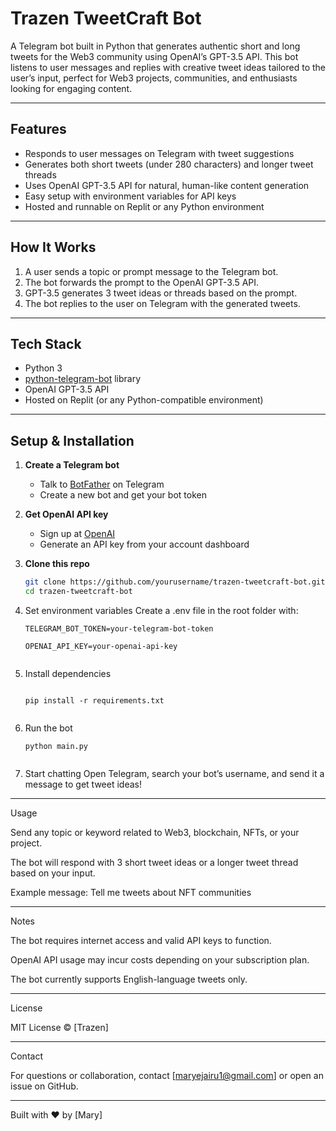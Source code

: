 # Trazen TweetCraft Bot

A Telegram bot built in Python that generates authentic short and long tweets for the Web3 community using OpenAI’s GPT-3.5 API. This bot listens to user messages and replies with creative tweet ideas tailored to the user’s input, perfect for Web3 projects, communities, and enthusiasts looking for engaging content.

---

## Features

- Responds to user messages on Telegram with tweet suggestions  
- Generates both short tweets (under 280 characters) and longer tweet threads  
- Uses OpenAI GPT-3.5 API for natural, human-like content generation  
- Easy setup with environment variables for API keys  
- Hosted and runnable on Replit or any Python environment

---

## How It Works

1. A user sends a topic or prompt message to the Telegram bot.  
2. The bot forwards the prompt to the OpenAI GPT-3.5 API.  
3. GPT-3.5 generates 3 tweet ideas or threads based on the prompt.  
4. The bot replies to the user on Telegram with the generated tweets.

---

## Tech Stack

- Python 3  
- [python-telegram-bot](https://python-telegram-bot.org/) library  
- OpenAI GPT-3.5 API  
- Hosted on Replit (or any Python-compatible environment)

---

## Setup & Installation

1. **Create a Telegram bot**  
   - Talk to [BotFather](https://telegram.me/BotFather) on Telegram  
   - Create a new bot and get your bot token

2. **Get OpenAI API key**  
   - Sign up at [OpenAI](https://openai.com)  
   - Generate an API key from your account dashboard

3. **Clone this repo**  
   ```bash
   git clone https://github.com/yourusername/trazen-tweetcraft-bot.git
   cd trazen-tweetcraft-bot

4. Set environment variables
Create a .env file in the root folder with:
   ```
   TELEGRAM_BOT_TOKEN=your-telegram-bot-token

   OPENAI_API_KEY=your-openai-api-key


5. Install dependencies
     ```

    pip install -r requirements.txt


6. Run the bot
   ```
   python main.py


7. Start chatting
Open Telegram, search your bot’s username, and send it a message to get tweet ideas!




---

Usage

Send any topic or keyword related to Web3, blockchain, NFTs, or your project.

The bot will respond with 3 short tweet ideas or a longer tweet thread based on your input.

Example message: Tell me tweets about NFT communities



---

Notes

The bot requires internet access and valid API keys to function.

OpenAI API usage may incur costs depending on your subscription plan.

The bot currently supports English-language tweets only.



---

License

MIT License © [Trazen]


---

Contact

For questions or collaboration, contact [maryejairu1@gmail.com] or open an issue on GitHub.


---

Built with ❤️ by [Mary]
